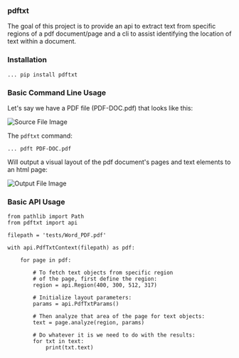 ### pdftxt

The goal of this project is to provide an api to extract text
from specific regions of a pdf document/page and a cli to assist
identifying the location of text within a document.

### Installation


    ... pip install pdftxt


### Basic Command Line Usage

Let's say we have a PDF file (PDF-DOC.pdf) that looks like this:

![Source File Image](https://bytebucket.org/mgemmill/pdftxt/raw/36ef6c80f953ac5d4eae712d5c7943c23e8914bc/assets/readme_src_doc_.jpg)

The `pdftxt` command:

    ... pdft PDF-DOC.pdf

Will output a visual layout of the pdf document's pages and text elements to an html page:

![Output File Image](https://bytebucket.org/mgemmill/pdftxt/raw/36ef6c80f953ac5d4eae712d5c7943c23e8914bc/assets/readme_output_doc_.jpg)


### Basic API Usage


    from pathlib import Path
    from pdftxt import api

    filepath = 'tests/Word_PDF.pdf'

    with api.PdfTxtContext(filepath) as pdf:

        for page in pdf:

            # To fetch text objects from specific region
            # of the page, first define the region:
            region = api.Region(400, 300, 512, 317)

            # Initialize layout parameters:
            params = api.PdfTxtParams()

            # Then analyze that area of the page for text objects:
            text = page.analyze(region, params)

            # Do whatever it is we need to do with the results:
            for txt in text:
                print(txt.text)
